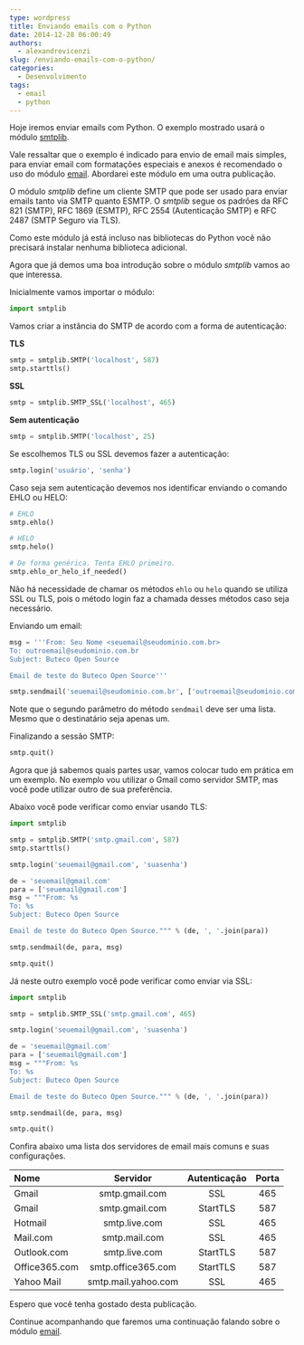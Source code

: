 ```yaml
---
type: wordpress
title: Enviando emails com o Python
date: 2014-12-28 06:00:49
authors:
  - alexandrevicenzi
slug: /enviando-emails-com-o-python/
categories:
  - Desenvolvimento
tags:
  - email
  - python
---
```


Hoje iremos enviar emails com Python. O exemplo mostrado usará o módulo <a href="https://docs.python.org/2.7/library/smtplib.html" target="_blank">smtplib</a>.

Vale ressaltar que o exemplo é indicado para envio de email mais simples, para enviar email com formatações especiais e anexos é recomendado o uso do módulo <a href="https://docs.python.org/2.7/library/email.html" target="_blank">email</a>. Abordarei este módulo em uma outra publicação.

O módulo <em>smtplib</em> define um cliente SMTP que pode ser usado para enviar emails tanto via SMTP quanto ESMTP. O <em>smtplib</em> segue os padrões da RFC 821 (SMTP), RFC 1869 (ESMTP), RFC 2554 (Autenticação SMTP) e RFC 2487 (SMTP Seguro via TLS).

Como este módulo já está incluso nas bibliotecas do Python você não precisará instalar nenhuma biblioteca adicional.

Agora que já demos uma boa introdução sobre o módulo <em>smtplib</em> vamos ao que interessa.

Inicialmente vamos importar o módulo:

```py
import smtplib
```

Vamos criar a instância do SMTP de acordo com a forma de autenticação:

<strong>TLS</strong>

```py
smtp = smtplib.SMTP('localhost', 587)
smtp.starttls()
```

<strong>SSL</strong>

```py
smtp = smtplib.SMTP_SSL('localhost', 465)
```

<strong>Sem autenticação</strong>

```py
smtp = smtplib.SMTP('localhost', 25)
```

Se escolhemos TLS ou SSL devemos fazer a autenticação:

```py
smtp.login('usuário', 'senha')
```

Caso seja sem autenticação devemos nos identificar enviando o comando EHLO ou HELO:

```py
# EHLO
smtp.ehlo()

# HELO
smtp.helo()

# De forma genérica. Tenta EHLO primeiro.
smtp.ehlo_or_helo_if_needed()
```

Não há necessidade de chamar os métodos <code>ehlo</code> ou <code>helo</code> quando se utiliza SSL ou TLS, pois o método login faz a chamada desses métodos caso seja necessário.

Enviando um email:

```py
msg = '''From: Seu Nome <seuemail@seudominio.com.br>
To: outroemail@seudominio.com.br
Subject: Buteco Open Source

Email de teste do Buteco Open Source'''

smtp.sendmail('seuemail@seudominio.com.br', ['outroemail@seudominio.com.br'], msg)
```

Note que o segundo parâmetro do método <code>sendmail</code> deve ser uma lista. Mesmo que o destinatário seja apenas um.

Finalizando a sessão SMTP:

```py
smtp.quit()
```

Agora que já sabemos quais partes usar, vamos colocar tudo em prática em um exemplo. No exemplo vou utilizar o Gmail como servidor SMTP, mas você pode utilizar outro de sua preferência.

Abaixo você pode verificar como enviar usando TLS:

```py
import smtplib

smtp = smtplib.SMTP('smtp.gmail.com', 587)
smtp.starttls()

smtp.login('seuemail@gmail.com', 'suasenha')

de = 'seuemail@gmail.com'
para = ['seuemail@gmail.com']
msg = """From: %s
To: %s
Subject: Buteco Open Source

Email de teste do Buteco Open Source.""" % (de, ', '.join(para))

smtp.sendmail(de, para, msg)

smtp.quit()
```

Já neste outro exemplo você pode verificar como enviar via SSL:

```py
import smtplib

smtp = smtplib.SMTP_SSL('smtp.gmail.com', 465)

smtp.login('seuemail@gmail.com', 'suasenha')

de = 'seuemail@gmail.com'
para = ['seuemail@gmail.com']
msg = """From: %s
To: %s
Subject: Buteco Open Source

Email de teste do Buteco Open Source.""" % (de, ', '.join(para))

smtp.sendmail(de, para, msg)

smtp.quit()
```

Confira abaixo uma lista dos servidores de email mais comuns e suas configurações.

<table>
<thead>
<tr class="header">
<th align="left">Nome</th>
<th align="center">Servidor</th>
<th align="center">Autenticação</th>
<th align="center">Porta</th>
</tr>
</thead>
<tbody>
<tr class="odd">
<td align="left">Gmail</td>
<td align="center">smtp.gmail.com</td>
<td align="center">SSL</td>
<td align="center">465</td>
</tr>
<tr class="even">
<td align="left">Gmail</td>
<td align="center">smtp.gmail.com</td>
<td align="center">StartTLS</td>
<td align="center">587</td>
</tr>
<tr class="odd">
<td align="left">Hotmail</td>
<td align="center">smtp.live.com</td>
<td align="center">SSL</td>
<td align="center">465</td>
</tr>
<tr class="even">
<td align="left">Mail.com</td>
<td align="center">smtp.mail.com</td>
<td align="center">SSL</td>
<td align="center">465</td>
</tr>
<tr class="odd">
<td align="left">Outlook.com</td>
<td align="center">smtp.live.com</td>
<td align="center">StartTLS</td>
<td align="center">587</td>
</tr>
<tr class="even">
<td align="left">Office365.com</td>
<td align="center">smtp.office365.com</td>
<td align="center">StartTLS</td>
<td align="center">587</td>
</tr>
<tr class="odd">
<td align="left">Yahoo Mail</td>
<td align="center">smtp.mail.yahoo.com</td>
<td align="center">SSL</td>
<td align="center">465</td>
</tr>
</tbody>
</table>

Espero que você tenha gostado desta publicação.

Continue acompanhando que faremos uma continuação falando sobre o módulo <a href="https://docs.python.org/2.7/library/email.html" target="_blank">email</a>.
